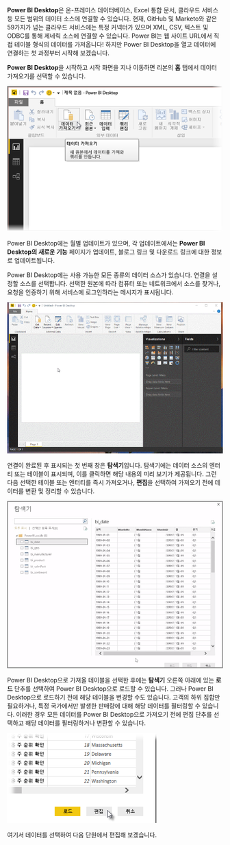 **Power BI Desktop**은 온-프레미스 데이터베이스, Excel 통합 문서, 클라우드 서비스 등 모든 범위의 데이터 소스에 연결할 수 있습니다. 현재, GitHub 및 Marketo와 같은 59가지가 넘는 클라우드 서비스에는 특정 커넥터가 있으며 XML, CSV, 텍스트 및 ODBC를 통해 제네릭 소스에 연결할 수 있습니다. Power BI는 웹 사이트 URL에서 직접 테이블 형식의 데이터를 가져옵니다! 하지만 Power BI Desktop을 열고 데이터에 연결하는 첫 과정부터 시작해 보겠습니다.

**Power BI Desktop**을 시작하고 시작 화면을 지나 이동하면 리본의 **홈** 탭에서 데이터 가져오기를 선택할 수 있습니다.

![](media/1-2-connect-to-data-sources-in-power-bi-desktop/1-2_1.png)

Power BI Desktop에는 월별 업데이트가 있으며, 각 업데이트에서는 **Power BI Desktop의 새로운 기능** 페이지가 업데이트, 블로그 링크 및 다운로드 링크에 대한 정보로 업데이트됩니다.

Power BI Desktop에는 사용 가능한 모든 종류의 데이터 소스가 있습니다. 연결을 설정할 소스를 선택합니다. 선택한 원본에 따라 컴퓨터 또는 네트워크에서 소스를 찾거나, 요청을 인증하기 위해 서비스에 로그인하라는 메시지가 표시됩니다.

![](media/1-2-connect-to-data-sources-in-power-bi-desktop/1-2_2.gif)

연결이 완료된 후 표시되는 첫 번째 창은 **탐색기**입니다. 탐색기에는 데이터 소스의 엔터티 또는 테이블이 표시되며, 이를 클릭하면 해당 내용의 미리 보기가 제공됩니다. 그런 다음 선택한 테이블 또는 엔터티를 즉시 가져오거나, **편집**을 선택하여 가져오기 전에 데이터를 변환 및 정리할 수 있습니다.

![](media/1-2-connect-to-data-sources-in-power-bi-desktop/1-2_3.png)

Power BI Desktop으로 가져올 테이블을 선택한 후에는 **탐색기** 오른쪽 아래에 있는 **로드** 단추를 선택하여 Power BI Desktop으로 로드할 수 있습니다. 그러나 Power BI Desktop으로 로드하기 전에 해당 테이블을 변경할 수도 있습니다. 고객의 하위 집합만 필요하거나, 특정 국가에서만 발생한 판매량에 대해 해당 데이터를 필터링할 수 있습니다. 이러한 경우 모든 데이터를 Power BI Desktop으로 가져오기 전에 편집 단추를 선택하고 해당 데이터를 필터링하거나 변환할 수 있습니다.

![](media/1-2-connect-to-data-sources-in-power-bi-desktop/1-2_4.png)

여기서 데이터를 선택하여 다음 단원에서 편집해 보겠습니다.

